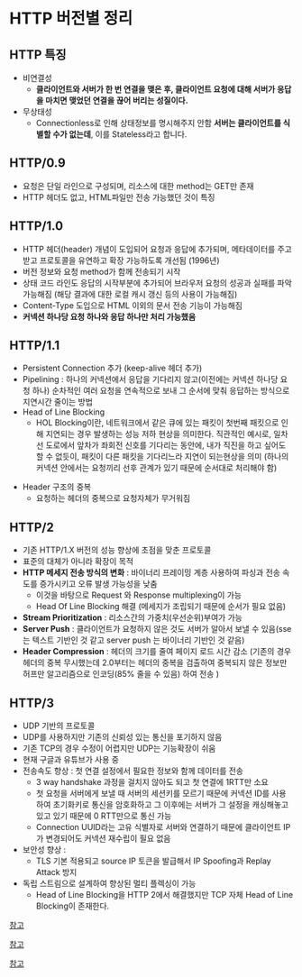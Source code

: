 # HTTP 버전별 정리

## HTTP 특징

- 비연결성
    - **클라이언트와 서버가 한 번 연결을 맺은 후, 클라이언트 요청에 대해 서버가 응답을 마치면 맺었던 연결을 끊어 버리는 성질이다.**
- 무상태성
    - Connectionless로 인해 상태정보를 명시해주지 안함 **서버는 클라이언트를 식별할 수가 없는데**, 이를 Stateless라고 합니다.


## HTTP/0.9

* 요청은 단일 라인으로 구성되며, 리소스에 대한 method는 GET만 존재
* HTTP 헤더도 없고, HTML파일만 전송 가능했던 것이 특징


## HTTP/1.0

* HTTP 헤더(header) 개념이 도입되어 요청과 응답에 추가되며, 메타데이터를 주고 받고 프로토콜을 유연하고 확장 가능하도록 개선됨 (1996년)
* 버전 정보와 요청 method가 함께 전송되기 시작
* 상태 코드 라인도 응답의 시작부분에 추가되어 브라우저 요청의 성공과 실패를 파악 가능해짐
(해당 결과에 대한 로컬 캐시 갱신 등의 사용이 가능해짐)
* Content-Type 도입으로 HTML 이외의 문서 전송 기능이 가능해짐
* **커넥션 하나당 요청 하나와 응답 하나만 처리 가능했음**

## HTTP/1.1

* Persistent Connection 추가 (keep-alive 헤더 추가)
* Pipelining : 하나의 커넥션에서 응답을 기다리지 않고(이전에는 커넥션 하나당 요청 하나) 순차적인 여러 요청을 연속적으로 보내 그 순서에 맞춰 응답하는 방식으로 지연시간 줄이는 방법
* Head of Line Blocking
    - HOL Blocking이란, 네트워크에서 같은 큐에 있는 패킷이 첫번째 패킷으로 인해 지연되는 경우 발생하는 성능 저하 현상을 의미한다. 직관적인 예시로, 일차선 도로에서 앞차가 좌회전 신호를 기다리는 동안에, 내가 직진을 하고 싶어도 할 수 없듯이, 패킷이 다른 패킷을 기다리느라 지연이 되는현상을 의미 (하나의 커넥션 안에서는 요청끼리 선후 관계가 있기 때문에 순서대로 처리해야 함)
- Header 구조의 중복
    - 요청하는 헤더의 중복으로 요청자체가 무거워짐

## HTTP/2

- 기존 HTTP/1.X 버전의 성능 향상에 초점을 맞춘 프로토콜
- 표준의 대체가 아니라 확장이 목적
- **HTTP 메세지 전송 방식의 변화** : 바이너리 프레이밍 계층 사용하여 파싱과 전송 속도를 증가시키고 오류 발생 가능성을 낮춤
    - 이것을 바탕으로 Request 와 Response multiplexing이 가능
    - Head Of Line Blocking 해결 (메세지가 조립되기 때문에 순서가 필요 없음)
- **Stream Prioritization** : 리소스간의 가중치(우선순위)부여가 가능
- **Server Push** : 클라이언트가 요청하지 않은 것도 서버가 알아서 보낼 수 있음(sse는 텍스트 기반인 것 같고 server push 는 바이너리 기반인 것 같음)
- **Header Compression** : 헤더의 크기를 줄여 페이지 로드 시간 감소 (기존의 경우 헤더의 중복 무시했는데 2.0부터는 헤더의 중복을 검출하여 중복되지 않은 정보만 허프만 알고리즘으로 인코딩(85% 줄을 수 있음) 하여 전송 )

## HTTP/3


- UDP 기반의 프로토콜
- UDP를 사용하지만 기존의 신뢰성 있는 통신을 포기하지 않음
- 기존 TCP의 경우 수정이 어렵지만 UDP는 기능확장이 쉬움
- 현재 구글과 유튜브가 사용 중
- 전송속도 향상 : 첫 연결 설정에서 필요한 정보와 함께 데이터를 전송
    - 3 way handshake 과정을 걸치지 않아도 되고 첫 연결에 1RTT만 소요
    - 첫 요청을 서버에게 보낼 때 서버의 세션키를 모르기 때문에 커넥션 ID를 사용하여 초기화키로 통신을 암호화하고 그 이후에는 서버가 그 설정을 캐싱해놓고 있고 있기 때문에 0 RTT만으로 통신 가능
    - Connection UUID라는 고유 식별자로 서버와 연결하기 때문에 클라이언트 IP가 변경되어도 커넥션 재수립이 필요 없음
- 보안성 향상 :
    - TLS 기본 적용되고 source IP 토큰을 발급해서 IP Spoofing과 Replay Attack 방지
- 독립 스트림으로 설계하여 향상된 멀티 플렉싱이 가능
    - Head of Line Blocking을 HTTP 2에서 해결했지만 TCP 자체 Head of Line Blocking이 존재한다.


[참고](https://velog.io/@dbstjrwnekd/HTTP-%EB%B2%84%EC%A0%84%EB%B3%84-%ED%8A%B9%EC%A7%95#http20---%EB%8D%94-%EB%82%98%EC%9D%80-%EC%84%B1%EB%8A%A5%EC%9D%84-%EC%9C%84%ED%95%9C-%ED%94%84%EB%A1%9C%ED%86%A0%EC%BD%9C)

[참고](https://velog.io/@neity16/HTTP-HTTP-%EB%B2%84%EC%A0%84-%EB%B3%84-%ED%8A%B9%EC%A7%95#quic--http-30)

[참고](https://inpa.tistory.com/entry/WEB-%F0%9F%8C%90-HTTP-30-%ED%86%B5%EC%8B%A0-%EA%B8%B0%EC%88%A0-%EC%9D%B4%EC%A0%9C%EB%8A%94-%ED%99%95%EC%8B%A4%ED%9E%88-%EC%9D%B4%ED%95%B4%ED%95%98%EC%9E%90)
